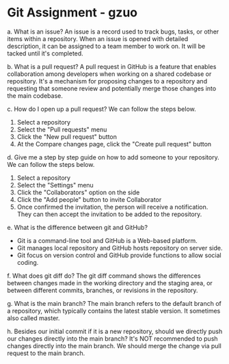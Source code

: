 # Git Assignment - gzuo

a. What is an issue?
An issue is a record used to track bugs, tasks, or other items within a repository. When an issue is opened with detailed description, it can be assigned to a team member to work on. It will be tacked until it's completed.

b. What is a pull request?
A pull request in GitHub is a feature that enables collaboration among developers when working on a shared codebase or repository. It's a mechanism for proposing changes to a repository and requesting that someone review and potentially merge those changes into the main codebase.

c. How do I open up a pull request?
We can follow the steps below.
1. Select a repository 
2. Select the "Pull requests" menu 
3. Click the "New pull request" button
4. At the Compare changes page, click the "Create pull request" button 

d. Give me a step by step guide on how to add someone to your repository.
We can follow the steps below.
1. Select a repository 
2. Select the "Settings" menu 
3. Click the "Collaborators" option on the side
4. Click the "Add people" button to invite Collaborator
5. Once confirmed the invitation, the person will receive a notification. They can then accept the invitation to be added to the repository.

e. What is the difference between git and GitHub?
- Git is a command-line tool and GitHub is a Web-based platform.
- Git manages local repository and GitHub hosts repository on server side.
- Git focus on version control and GitHub provide functions to allow social coding.  

f. What does git diff do?
The git diff command shows the differences between changes made in the working directory and the staging area, or between different commits, branches, or revisions in the repository.

g. What is the main branch?
The main branch refers to the default branch of a repository, which typically contains the latest stable version. It sometimes also called master.  

h. Besides our initial commit if it is a new repository, should we directly push our changes directly into the main branch?
It's NOT recommended to push changes directly into the main branch. We should merge the change via pull request to the main branch.

